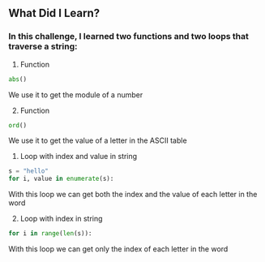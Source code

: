 ## What Did I Learn?

### In this challenge, I learned two functions and two loops that traverse a string:

1. Function
```python
abs()
```
We use it to get the module of a number


2. Function
```python
ord()
```
We use it to get the value of a letter in the ASCII table


1. Loop with index and value in string
```python
s = "hello"
for i, value in enumerate(s):
```
With this loop we can get both the index and the value of each letter in the word


2. Loop with index in string
```python
for i in range(len(s)):
```
With this loop we can get only the index of each letter in the word